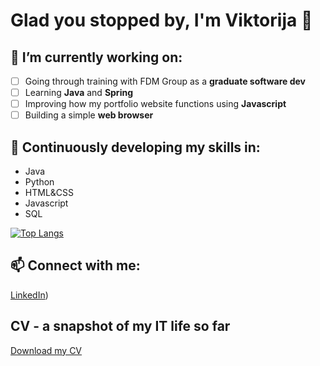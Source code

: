 # Glad you stopped by,  I'm Viktorija  :wave: 


##  🔭 I’m currently working on:
- [ ] Going through training with FDM Group as a **graduate software dev**
- [ ] Learning **Java** and **Spring**
- [ ] Improving how my portfolio website functions using **Javascript**
- [ ] Building a simple **web browser**

## 🌱 Continuously developing my skills in:

- Java
- Python 
- HTML&CSS
- Javascript
- SQL

[![Top Langs](https://github-readme-stats.vercel.app/api/top-langs/?username=viktorijabb&layout=compact)](https://github.com/anuraghazra/github-readme-stats)

## 📫 Connect with me: 

[LinkedIn](https://www.linkedin.com/in/viktorijablumberga/))

## CV - a snapshot of my IT life so far 

[Download my CV](https://github.com/viktorijabb/viktorijabb/files/10716828/CV_Laura.Viktorija.Blumberga_SE.pdf)

